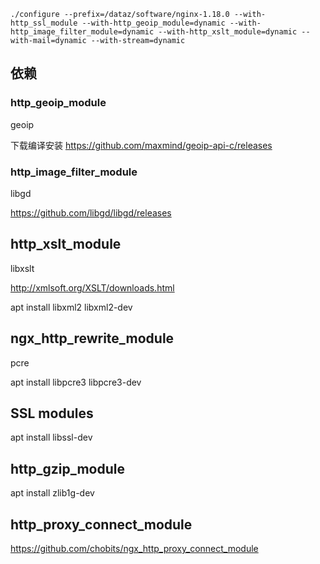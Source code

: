 ```
./configure --prefix=/dataz/software/nginx-1.18.0 --with-http_ssl_module --with-http_geoip_module=dynamic --with-http_image_filter_module=dynamic --with-http_xslt_module=dynamic --with-mail=dynamic --with-stream=dynamic
```

## 依赖

### http_geoip_module

geoip

下载编译安装
https://github.com/maxmind/geoip-api-c/releases

### http_image_filter_module

libgd

https://github.com/libgd/libgd/releases


## http_xslt_module

libxslt

http://xmlsoft.org/XSLT/downloads.html

apt install libxml2 libxml2-dev

## ngx_http_rewrite_module

pcre

apt install libpcre3 libpcre3-dev


## SSL modules

apt install libssl-dev

## http_gzip_module

apt install zlib1g-dev

## http_proxy_connect_module

https://github.com/chobits/ngx_http_proxy_connect_module

